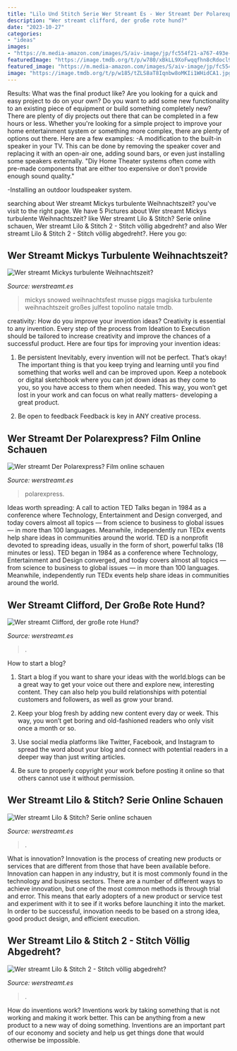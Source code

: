 ```yaml
---
title: "Lilo Und Stitch Serie Wer Streamt Es - Wer Streamt Der Polarexpress? Film Online Schauen"
description: "Wer streamt clifford, der große rote hund?"
date: "2023-10-27"
categories:
- "ideas"
images:
- "https://m.media-amazon.com/images/S/aiv-image/jp/fc554f21-a767-493e-af8d-9ae39c0d8a1a-8cdd5eff-67ba-49af-98f2-e2e0efc6e4d7_RGB_SD._SX185_SY600_.jpg"
featuredImage: "https://image.tmdb.org/t/p/w780/xBkLL9XoFwqqfhn8cRdocl9DEho.jpg"
featured_image: "https://m.media-amazon.com/images/S/aiv-image/jp/fc554f21-a767-493e-af8d-9ae39c0d8a1a-8cdd5eff-67ba-49af-98f2-e2e0efc6e4d7_RGB_SD._SX185_SY600_.jpg"
image: "https://image.tmdb.org/t/p/w185/tZLS8aT8Iqnbw8oMKIi1WHidCA1.jpg"
---
```



Results: What was the final product like?
Are you looking for a quick and easy project to do on your own? Do you want to add some new functionality to an existing piece of equipment or build something completely new? There are plenty of diy projects out there that can be completed in a few hours or less. Whether you're looking for a simple project to improve your home entertainment system or something more complex, there are plenty of options out there. Here are a few examples: 
-A modification to the built-in speaker in your TV. This can be done by removing the speaker cover and replacing it with an open-air one, adding sound bars, or even just installing some speakers externally.
"Diy Home Theater systems often come with pre-made components that are either too expensive or don't provide enough sound quality."

-Installing an outdoor loudspeaker system.

	

		
searching about Wer streamt Mickys turbulente Weihnachtszeit? you've visit to the right page. We have 5 Pictures about Wer streamt Mickys turbulente Weihnachtszeit? like Wer streamt Lilo &amp; Stitch? Serie online schauen, Wer streamt Lilo &amp; Stitch 2 - Stitch völlig abgedreht? and also Wer streamt Lilo &amp; Stitch 2 - Stitch völlig abgedreht?. Here you go:
		
    
## Wer Streamt Mickys Turbulente Weihnachtszeit?

<img loading=lazy src="https://image.tmdb.org/t/p/w342/fNSYpOSx2Xu1xllPV99ZlpAOLjB.jpg" onerror="this.onerror=null;this.src='https://tse4.mm.bing.net/th?id=OIP.nXNNPcfslf5y3eii5qlhXQAAAA&amp;pid=15.1';" alt="Wer streamt Mickys turbulente Weihnachtszeit?">

_Source: werstreamt.es_

>mickys snowed weihnachtsfest musse piggs magiska turbulente weihnachtszeit großes julfest topolino natale tmdb. 

	

creativity: How do you improve your invention ideas?
Creativity is essential to any invention. Every step of the process from Ideation to Execution should be tailored to increase creativity and improve the chances of a successful product. Here are four tips for improving your invention ideas:
1. Be persistent
Inevitably, every invention will not be perfect. That’s okay! The important thing is that you keep trying and learning until you find something that works well and can be improved upon. Keep a notebook or digital sketchbook where you can jot down ideas as they come to you, so you have access to them when needed. This way, you won’t get lost in your work and can focus on what really matters- developing a great product.

2. Be open to feedback
Feedback is key in ANY creative process.

    
## Wer Streamt Der Polarexpress? Film Online Schauen

<img loading=lazy src="https://m.media-amazon.com/images/S/aiv-image/jp/18d03a13-9f05-4f6a-81d6-569f799fe576-a0d9eff9-235e-42ec-8825-d9a14fb7efae-RGB-SD.jpg" onerror="this.onerror=null;this.src='https://tse2.mm.bing.net/th?id=OIP.noTMVaoOw5--YC6GEJHkiQHaJ4&amp;pid=15.1';" alt="Wer streamt Der Polarexpress? Film online schauen">

_Source: werstreamt.es_

>polarexpress. 

	

Ideas worth spreading: A call to action
TED Talks began in 1984 as a conference where Technology, Entertainment and Design converged, and today covers almost all topics — from science to business to global issues — in more than 100 languages. Meanwhile, independently run TEDx events help share ideas in communities around the world.
TED is a nonprofit devoted to spreading ideas, usually in the form of short, powerful talks (18 minutes or less). TED began in 1984 as a conference where Technology, Entertainment and Design converged, and today covers almost all topics — from science to business to global issues — in more than 100 languages. Meanwhile, independently run TEDx events help share ideas in communities around the world.

    
## Wer Streamt Clifford, Der Große Rote Hund?

<img loading=lazy src="https://image.tmdb.org/t/p/w185/tZLS8aT8Iqnbw8oMKIi1WHidCA1.jpg" onerror="this.onerror=null;this.src='https://tse3.mm.bing.net/th?id=OIP.V0TopgOOqBUfTMrP15xiTAAAAA&amp;pid=15.1';" alt="Wer streamt Clifford, der große rote Hund?">

_Source: werstreamt.es_

>. 

	

How to start a blog?
1. Start a blog if you want to share your ideas with the world.blogs can be a great way to get your voice out there and explore new, interesting content. They can also help you build relationships with potential customers and followers, as well as grow your brand.
2. Keep your blog fresh by adding new content every day or week. This way, you won’t get boring and old-fashioned readers who only visit once a month or so.

3. Use social media platforms like Twitter, Facebook, and Instagram to spread the word about your blog and connect with potential readers in a deeper way than just writing articles.

4. Be sure to properly copyright your work before posting it online so that others cannot use it without permission.

    
## Wer Streamt Lilo &amp; Stitch? Serie Online Schauen

<img loading=lazy src="https://image.tmdb.org/t/p/w780/xBkLL9XoFwqqfhn8cRdocl9DEho.jpg" onerror="this.onerror=null;this.src='https://tse2.mm.bing.net/th?id=OIP.kgRKSNMBmSx69rsfQE94ggHaK5&amp;pid=15.1';" alt="Wer streamt Lilo &amp; Stitch? Serie online schauen">

_Source: werstreamt.es_

>. 

	

What is innovation?
Innovation is the process of creating new products or services that are different from those that have been available before. Innovation can happen in any industry, but it is most commonly found in the technology and business sectors. There are a number of different ways to achieve innovation, but one of the most common methods is through trial and error. This means that early adopters of a new product or service test and experiment with it to see if it works before launching it into the market. In order to be successful, innovation needs to be based on a strong idea, good product design, and efficient execution.

    
## Wer Streamt Lilo &amp; Stitch 2 - Stitch Völlig Abgedreht?

<img loading=lazy src="https://m.media-amazon.com/images/S/aiv-image/jp/fc554f21-a767-493e-af8d-9ae39c0d8a1a-8cdd5eff-67ba-49af-98f2-e2e0efc6e4d7_RGB_SD._SX185_SY600_.jpg" onerror="this.onerror=null;this.src='https://tse3.mm.bing.net/th?id=OIP.WznoTqNriIli9DPJBMYWHQAAAA&amp;pid=15.1';" alt="Wer streamt Lilo &amp; Stitch 2 - Stitch völlig abgedreht?">

_Source: werstreamt.es_

>. 

	

How do inventions work?
Inventions work by taking something that is not working and making it work better. This can be anything from a new product to a new way of doing something. Inventions are an important part of our economy and society and help us get things done that would otherwise be impossible.

